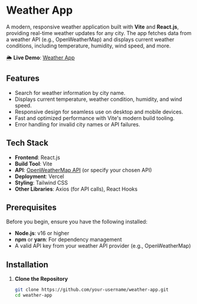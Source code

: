# Weather App

A modern, responsive weather application built with **Vite** and **React.js**, providing real-time weather updates for any city. The app fetches data from a weather API (e.g., OpenWeatherMap) and displays current weather conditions, including temperature, humidity, wind speed, and more.

🌦️ **Live Demo**: [Weather App](https://weather-app-git-main-sathiyanarayanan53s-projects.vercel.app/)

## Features

- Search for weather information by city name.
- Displays current temperature, weather condition, humidity, and wind speed.
- Responsive design for seamless use on desktop and mobile devices.
- Fast and optimized performance with Vite's modern build tooling.
- Error handling for invalid city names or API failures.

## Tech Stack

- **Frontend**: React.js
- **Build Tool**: Vite
- **API**: [OpenWeatherMap API](https://openweathermap.org/api) (or specify your chosen API)
- **Deployment**: Vercel
- **Styling**: Tailwind CSS
- **Other Libraries**: Axios (for API calls), React Hooks

## Prerequisites

Before you begin, ensure you have the following installed:

- **Node.js**: v16 or higher
- **npm** or **yarn**: For dependency management
- A valid API key from your weather API provider (e.g., OpenWeatherMap)

## Installation

1. **Clone the Repository**

   ```bash
   git clone https://github.com/your-username/weather-app.git
   cd weather-app
